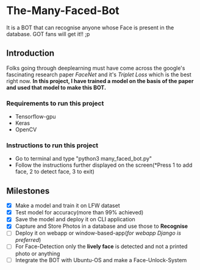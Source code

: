 # The-Many-Faced-Bot
It is a BOT that can recognise anyone whose Face is present in the database. GOT fans will get it!! ;p

## Introduction
Folks going through deeplearning must have come across the google's fascinating research paper *FaceNet* and it's *Triplet Loss* which is the best right now.
**In this project, I have trained a model on the basis of the paper and used that model to make this BOT.**
### Requirements to run this project
* Tensorflow-gpu
* Keras
* OpenCV
### Instructions to run this project
* Go to terminal and type "python3 many_faced_bot.py"
* Follow the instructions further displayed on the screen(*Press 1 to add face, 2 to detect face, 3 to exit) 
## Milestones
- [x] Make a model and train it on LFW dataset
- [x] Test model for accuracy(more than 99% achieved)
- [x] Save the model and deploy it on CLI application
- [x] Capture and Store Photos in a database and use those to **Recognise**
- [ ] Deploy it on webapp or window-based-app(*for webapp Django is preferred*)
- [ ] For Face-Detection only the **lively face** is detected and not a printed photo or anything
- [ ] Integrate the BOT with Ubuntu-OS and make a Face-Unlock-System
